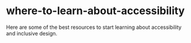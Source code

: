 # where-to-learn-about-accessibility
Here are some of the best resources to start learning about accessibility and inclusive design.
